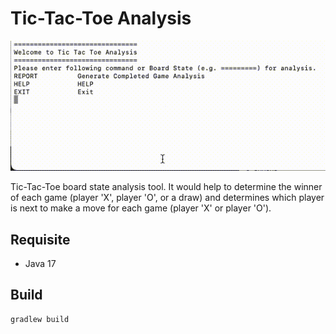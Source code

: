 # Tic-Tac-Toe Analysis

![example.gif](docs%2Fexample.gif)

Tic-Tac-Toe board state analysis tool. 
It would help to determine the winner of each game (player 'X', player 'O', or a draw)
and determines which player is next to make a move for each game (player 'X' or player 'O').

## Requisite
* Java 17

## Build
```
gradlew build
```
